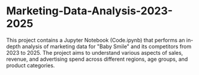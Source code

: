 # Marketing-Data-Analysis-2023-2025
This project contains a Jupyter Notebook (Code.ipynb) that performs an in-depth analysis of marketing data for "Baby Smile" and its competitors from 2023 to 2025. The project aims to understand various aspects of sales, revenue, and advertising spend across different regions, age groups, and product categories.
